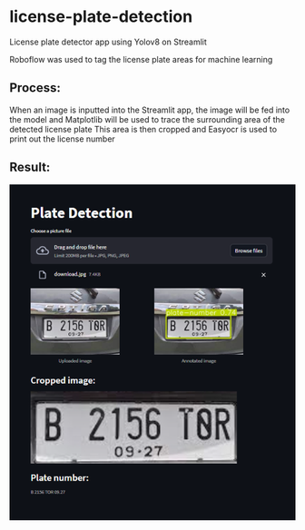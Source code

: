 # license-plate-detection
License plate detector app using Yolov8 on Streamlit

Roboflow was used to tag the license plate areas for machine learning

## Process:
When an image is inputted into the Streamlit app, the image will be fed into the model and Matplotlib will be used to trace the surrounding area of the detected license plate
This area is then cropped and Easyocr is used to print out the license number

## Result:
![alt text](https://github.com/jonbttt/license-plate-detection/blob/main/test-result.png?raw=true)
